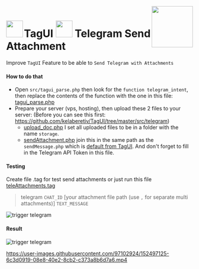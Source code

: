 <img src="https://1.tilyanpristka.id/images/tP-logo-rounded.png" height="111" align="right">

# <img src="https://1.tilyanpristka.id/images/tagui.png" height="45" align="left"> TagUI <img src="https://1.tilyanpristka.id/images/telegram.png" height="45"> Telegram Send Attachment
Improve `TagUI` Feature to be able to `Send Telegram with Attachments`

#### How to do that
- Open `src/tagui_parse.php` then look for the `function telegram_intent`, then replace the contents of the function with the one in this file: [tagui_parse.php](https://raw.githubusercontent.com/tilyanPristka/TagUI-Telegram-Attachment/main/tagui_parse.php)
- Prepare your server (vps, hosting), then upload these 2 files to your server:
  (Before you can see this first: https://github.com/kelaberetiv/TagUI/tree/master/src/telegram)
  - [upload_doc.php](https://raw.githubusercontent.com/tilyanPristka/TagUI-Telegram-Attachment/main/upload_doc.php) I set all uploaded files to be in a folder with the name `storage`.
  - [sendAttachment.php](https://raw.githubusercontent.com/tilyanPristka/TagUI-Telegram-Attachment/main/telegram/sendAttachment.php) join this in the same path as the `sendMessage.php` which is [default from TagUI](https://github.com/kelaberetiv/TagUI/tree/master/src/telegram). And don't forget to fill in the Telegram API Token in this file.


#### Testing
Create file .tag for test send attachments or just run this file [teleAttachments.tag](https://raw.githubusercontent.com/tilyanPristka/TagUI-Telegram-Attachment/main/teleAttachments.tag) 
>telegram `CHAT_ID` [your attachment file path (use `,` for separate multi attachments)] `TEXT_MESSAGE`

![trigger telegram](https://1.tilyanpristka.id/images/TagUI-trigger-telegram.png)

#### Result
![trigger telegram](https://1.tilyanpristka.id/images/Telegram-Result1.png)


https://user-images.githubusercontent.com/97102924/152497125-6c3d0919-08e8-40e2-8cb2-c373a8b6d7a6.mp4

